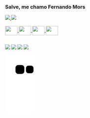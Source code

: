 ### Salve, me chamo Fernando Mors


 <div>
  <a href="https://github.com/fernandomors">
  <img height="180em" src="https://github-readme-stats.vercel.app/api?username=fernandomors&show_icons=true&theme=dark&include_all_commits=true&count_private=true"/>
  <img height="150em" src="https://github-readme-stats.vercel.app/api/top-langs/?username=fernandomors&layout=compact&langs_count=16&theme=dark"/>
</div>
<div style="display: inline_block"><br>
  <img align="center" height="30" width="40" <img src="https://cdn.jsdelivr.net/gh/devicons/devicon/icons/swift/swift-original.svg" />
  <img align="center" height="30" width="40" <img src="https://cdn.jsdelivr.net/gh/devicons/devicon/icons/xcode/xcode-original.svg" />
  <img align="center" height="30" width="40" <img src="https://cdn.jsdelivr.net/gh/devicons/devicon/icons/linkedin/linkedin-original.svg" />
  <img align="center" height="30" width="40" <img src="https://cdn.jsdelivr.net/gh/devicons/devicon/icons/apple/apple-original.svg" />
</div>

##

<div> 
<a href="https://www.instagram.com/fernando_mors/" target="_blank"><img src="https://img.shields.io/badge/-Instagram-%23E4405F?style=for-the-badge&logo=instagram&logoColor=white" target="_blank"></a>
 <a href="https://discord.com/channels/@me" target="_blank"><img src="https://img.shields.io/badge/Discord-7289DA?style=for-the-badge&logo=discord&logoColor=white" target="_blank"></a> 
  <a href = "mailto:fernandomors80@gmail.com"><img src="https://img.shields.io/badge/-Gmail-%23333?style=for-the-badge&logo=gmail&logoColor=white" target="_blank"></a>
  <a href="https://www.linkedin.com/in/fernandomors/" target="_blank"><img src="https://img.shields.io/badge/-LinkedIn-%230077B5?style=for-the-badge&logo=linkedin&logoColor=white" target="_blank"></a> 
 
![Snake animation](https://github.com/rafaballerini/rafaballerini/blob/output/github-contribution-grid-snake.svg)
 
</div>
